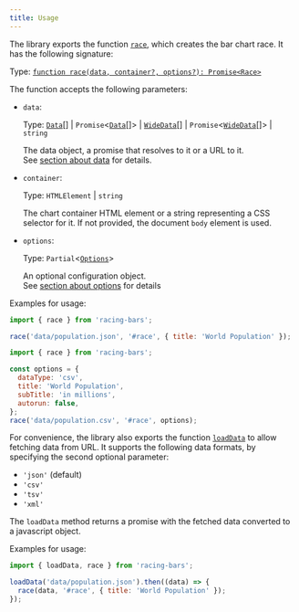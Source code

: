 ```yaml
---
title: Usage
---
```


The library exports the function [`race`](../documentation/api.md#race), which creates the bar chart race. It has the following signature:

Type: [`function race(data, container?, options?): Promise<Race>`](/api/modules.md#race)

The function accepts the following parameters:

- `data`:

  Type: [`Data`](/api/interfaces/Data.md)[] | `Promise`&lt;[`Data`](/api/interfaces/Data.md)[]&gt; | [`WideData`](/api/interfaces/WideData.md)[] | `Promise`&lt;[`WideData`](/api/interfaces/WideData.md)[]&gt; | `string`

  The data object, a promise that resolves to it or a URL to it.  
  See [section about data](../documentation/data.md) for details.

- `container`:

  Type: `HTMLElement` | `string`

  The chart container HTML element or a string representing a CSS selector for it. If not provided, the document `body` element is used.

- `options`:

  Type: `Partial`&lt;[`Options`](/api/interfaces/Options.md)&gt;

  An optional configuration object.  
  See [section about options](../documentation/options.md) for details

Examples for usage:

```js title="fetch json data from url"
import { race } from 'racing-bars';

race('data/population.json', '#race', { title: 'World Population' });
```

```js title="fetch csv data from url"
import { race } from 'racing-bars';

const options = {
  dataType: 'csv',
  title: 'World Population',
  subTitle: 'in millions',
  autorun: false,
};
race('data/population.csv', '#race', options);
```

For convenience, the library also exports the function [`loadData`](../documentation/api.md) to allow fetching data from URL.
It supports the following data formats, by specifying the second optional parameter:

- `'json'` (default)
- `'csv'`
- `'tsv'`
- `'xml'`

The `loadData` method returns a promise with the fetched data converted to a javascript object.

Examples for usage:

```js
import { loadData, race } from 'racing-bars';

loadData('data/population.json').then((data) => {
  race(data, '#race', { title: 'World Population' });
});
```
